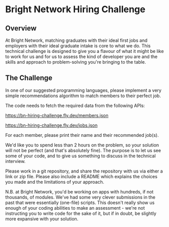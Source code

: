 # Bright Network Hiring Challenge

## Overview

At Bright Network, matching graduates with their ideal first jobs and employers with their ideal graduate intake is core to what we do. This technical challenge is designed to give you a flavour of what it might be like to work for us and for us to assess the kind of developer you are and the skills and approach to problem-solving you're bringing to the table.

## The Challenge

In one of our suggested programming languages, please implement a very simple recommendations algorithm to match members to their perfect job.

The code needs to fetch the required data from the following APIs:

<https://bn-hiring-challenge.fly.dev/members.json>

<https://bn-hiring-challenge.fly.dev/jobs.json>

For each member, please print their name and their recommended job(s).

We'd like you to spend less than 2 hours on the problem, so your solution will not be perfect (and that's absolutely fine). The purpose is to let us see some of your code, and to give us something to discuss in the technical interview.

Please work in a git repository, and share the repository with us via either a link or zip file. Please also include a README which explains the choices you made and the limitations of your approach.

N.B. at Bright Network, you'd be working on apps with hundreds, if not thousands, of modules. We've had some very clever submissions in the past that were essentially (one-file) scripts. This doesn't really show us enough of your coding abilities to make an assessment - we're not instructing you to write code for the sake of it, but if in doubt, be slightly more expansive with your solution.